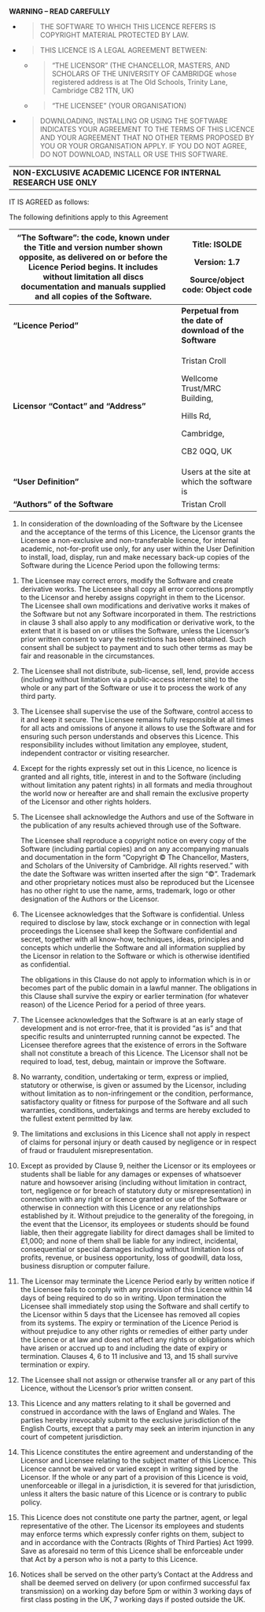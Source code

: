 **WARNING – READ CAREFULLY**

  - > THE SOFTWARE TO WHICH THIS LICENCE REFERS IS COPYRIGHT MATERIAL
    > PROTECTED BY LAW.

  - > THIS LICENCE IS A LEGAL AGREEMENT BETWEEN:
    
      - > “THE LICENSOR” (THE CHANCELLOR, MASTERS, AND SCHOLARS OF THE
        > UNIVERSITY OF CAMBRIDGE whose registered address is at The Old
        > Schools, Trinity Lane, Cambridge CB2 1TN, UK)
    
      - > “THE LICENSEE” (YOUR ORGANISATION)

  - > DOWNLOADING, INSTALLING OR USING THE SOFTWARE INDICATES YOUR
    > AGREEMENT TO THE TERMS OF THIS LICENCE AND YOUR AGREEMENT THAT NO
    > OTHER TERMS PROPOSED BY YOU OR YOUR ORGANISATION APPLY. IF YOU DO
    > NOT AGREE, DO NOT DOWNLOAD, INSTALL OR USE THIS SOFTWARE.

|                                                                   |
| ----------------------------------------------------------------- |
| **NON-EXCLUSIVE ACADEMIC LICENCE FOR INTERNAL RESEARCH USE ONLY** |

IT IS AGREED as follows:

The following definitions apply to this Agreement

<table>
<thead>
<tr class="header">
<th><strong>“The Software”:</strong> the code, known under the Title and version number shown opposite, as delivered on or before the Licence Period begins. It includes without limitation all discs documentation and manuals supplied and all copies of the Software.</th>
<th><p><strong>Title:</strong> ISOLDE</p>
<p><strong>Version:</strong> 1.7</p>
<p><strong>Source/object code: Object code</strong></p></th>
</tr>
</thead>
<tbody>
<tr class="odd">
<td><strong>“Licence Period”</strong></td>
<td><strong>Perpetual from the date of download of the Software</strong></td>
</tr>
<tr class="even">
<td><strong>Licensor “Contact” and “Address”</strong></td>
<td><p>Tristan Croll</p>
<p>Wellcome Trust/MRC Building,</p>
<p>Hills Rd,</p>
<p>Cambridge,</p>
<p>CB2 0QQ, UK</p></td>
</tr>
<tr class="odd">
<td><strong>“User Definition”</strong></td>
<td>Users at the site at which the software is</td>
</tr>
<tr class="even">
<td><strong>“Authors” of the Software</strong></td>
<td>Tristan Croll</td>
</tr>
</tbody>
</table>

1.  In consideration of the downloading of the Software by the Licensee
    and the acceptance of the terms of this Licence, the Licensor grants
    the Licensee a non-exclusive and non-transferable licence, for
    internal academic, not-for-profit use only, for any user within the
    User Definition to install, load, display, run and make necessary
    back-up copies of the Software during the Licence Period upon the
    following terms:

<!-- end list -->

1.  The Licensee may correct errors, modify the Software and create
    derivative works. The Licensee shall copy all error corrections
    promptly to the Licensor and hereby assigns copyright in them to the
    Licensor. The Licensee shall own modifications and derivative works
    it makes of the Software but not any Software incorporated in them.
    The restrictions in clause 3 shall also apply to any modification or
    derivative work, to the extent that it is based on or utilises the
    Software, unless the Licensor’s prior written consent to vary the
    restrictions has been obtained. Such consent shall be subject to
    payment and to such other terms as may be fair and reasonable in the
    circumstances.

2.  The Licensee shall not distribute, sub-license, sell, lend, provide
    access (including without limitation via a public-access internet
    site) to the whole or any part of the Software or use it to process
    the work of any third party.

3.  The Licensee shall supervise the use of the Software, control access
    to it and keep it secure. The Licensee remains fully responsible at
    all times for all acts and omissions of anyone it allows to use the
    Software and for ensuring such person understands and observes this
    Licence. This responsibility includes without limitation any
    employee, student, independent contractor or visiting researcher.

4.  Except for the rights expressly set out in this Licence, no licence
    is granted and all rights, title, interest in and to the Software
    (including without limitation any patent rights) in all formats and
    media throughout the world now or hereafter are and shall remain the
    exclusive property of the Licensor and other rights holders.

5.  The Licensee shall acknowledge the Authors and use of the Software
    in the publication of any results achieved through use of the
    Software.

    The Licensee shall reproduce a copyright notice on every copy of the
    Software (including partial copies) and on any accompanying manuals
    and documentation in the form “Copyright © The Chancellor, Masters,
    and Scholars of the University of Cambridge. All rights reserved.”
    with the date the Software was written inserted after the sign “©”.
    Trademark and other proprietary notices must also be reproduced but
    the Licensee has no other right to use the name, arms, trademark, logo
    or other designation of the Authors or the Licensor.

6.  The Licensee acknowledges that the Software is confidential. Unless
    required to disclose by law, stock exchange or in connection with
    legal proceedings the Licensee shall keep the Software confidential
    and secret, together with all know-how, techniques, ideas,
    principles and concepts which underlie the Software and all
    information supplied by the Licensor in relation to the Software or
    which is otherwise identified as confidential.

    The obligations in this Clause do not apply to information which is in
    or becomes part of the public domain in a lawful manner. The
    obligations in this Clause shall survive the expiry or earlier
    termination (for whatever reason) of the Licence Period for a period
    of three years.

7.  The Licensee acknowledges that the Software is at an early stage of
    development and is not error-free, that it is provided “as is” and
    that specific results and uninterrupted running cannot be expected.
    The Licensee therefore agrees that the existence of errors in the
    Software shall not constitute a breach of this Licence. The Licensor
    shall not be required to load, test, debug, maintain or improve the
    Software.

8.  No warranty, condition, undertaking or term, express or implied,
    statutory or otherwise, is given or assumed by the Licensor,
    including without limitation as to non-infringement or the
    condition, performance, satisfactory quality or fitness for purpose
    of the Software and all such warranties, conditions, undertakings
    and terms are hereby excluded to the fullest extent permitted by
    law.

9.  The limitations and exclusions in this Licence shall not apply in
    respect of claims for personal injury or death caused by negligence
    or in respect of fraud or fraudulent misrepresentation.

10. Except as provided by Clause 9, neither the Licensor or its
    employees or students shall be liable for any damages or expenses of
    whatsoever nature and howsoever arising (including without
    limitation in contract, tort, negligence or for breach of statutory
    duty or misrepresentation) in connection with any right or licence
    granted or use of the Software or otherwise in connection with this
    Licence or any relationships established by it. Without prejudice to
    the generality of the foregoing, in the event that the Licensor, its
    employees or students should be found liable, then their aggregate
    liability for direct damages shall be limited to £1,000; and none of
    them shall be liable for any indirect, incidental, consequential or
    special damages including without limitation loss of profits,
    revenue, or business opportunity, loss of goodwill, data loss,
    business disruption or computer failure.

11. The Licensor may terminate the Licence Period early by written
    notice if the Licensee fails to comply with any provision of this
    Licence within 14 days of being required to do so in writing. Upon
    termination the Licensee shall immediately stop using the Software
    and shall certify to the Licensor within 5 days that the Licensee
    has removed all copies from its systems. The expiry or termination
    of the Licence Period is without prejudice to any other rights or
    remedies of either party under the Licence or at law and does not
    affect any rights or obligations which have arisen or accrued up to
    and including the date of expiry or termination. Clauses 4, 6 to 11
    inclusive and 13, and 15 shall survive termination or expiry.

12. The Licensee shall not assign or otherwise transfer all or any part
    of this Licence, without the Licensor’s prior written consent.

13. This Licence and any matters relating to it shall be governed and
    construed in accordance with the laws of England and Wales. The
    parties hereby irrevocably submit to the exclusive jurisdiction of
    the English Courts, except that a party may seek an interim
    injunction in any court of competent jurisdiction.

14. This Licence constitutes the entire agreement and understanding of
    the Licensor and Licensee relating to the subject matter of this
    Licence. This Licence cannot be waived or varied except in writing
    signed by the Licensor. If the whole or any part of a provision of
    this Licence is void, unenforceable or illegal in a jurisdiction, it
    is severed for that jurisdiction, unless it alters the basic nature
    of this Licence or is contrary to public policy.

15. This Licence does not constitute one party the partner, agent, or
    legal representative of the other. The Licensor its employees and
    students may enforce terms which expressly confer rights on them,
    subject to and in accordance with the Contracts (Rights of Third
    Parties) Act 1999. Save as aforesaid no term of this Licence shall
    be enforceable under that Act by a person who is not a party to this
    Licence.

16. Notices shall be served on the other party’s Contact at the Address
    and shall be deemed served on delivery (or upon confirmed successful
    fax transmission) on a working day before 5pm or within 3 working
    days of first class posting in the UK, 7 working days if posted
    outside the UK.
